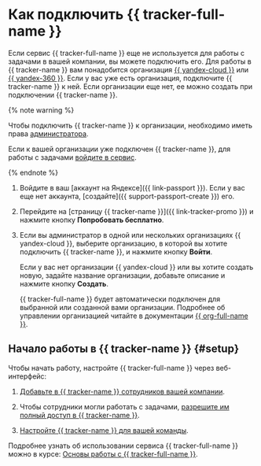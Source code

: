 # Как подключить {{ tracker-full-name }}

Если сервис {{ tracker-full-name }} еще не используется для работы с задачами в вашей компании, вы можете подключить его. Для работы в {{ tracker-name }} вам понадобится организация [{{ yandex-cloud }}](../organization/) или [{{ yandex-360 }}](https://yandex.ru/support/business/index.html). Если у вас уже есть организация, подключите {{ tracker-name }} к ней. Если организации еще нет, ее можно создать при подключении {{ tracker-name }}.

{% note warning %}

Чтобы подключить {{ tracker-name }} к организации, необходимо иметь права [администратора](role-model.md#admin).

Если к вашей организации уже подключен {{ tracker-name }}, для работы с задачами [войдите в сервис](user/login.md).

{% endnote %}

1. Войдите в ваш [аккаунт на Яндексе]({{ link-passport }}). Если у вас еще нет аккаунта, [создайте]({{ support-passport-create }}) его.

1. Перейдите на [страницу {{ tracker-name }}]({{ link-tracker-promo }}) и нажмите кнопку **Попробовать бесплатно**. 

1. Если вы администратор в одной или нескольких организациях {{ yandex-cloud }}, выберите организацию, в которой вы хотите подключить {{ tracker-name }}, и нажмите кнопку **Войти**. 

   Если у вас нет организации {{ yandex-cloud }} или вы хотите создать новую, задайте название организации, добавьте описание и нажмите кнопку **Создать**.

   {{ tracker-full-name }} будет автоматически подключен для выбранной или созданной вами организации. Подробнее об управлении организацией читайте в документации [{{ org-full-name }}](../organization/).

## Начало работы в {{ tracker-name }} {#setup}

Чтобы начать работу, настройте {{ tracker-full-name }} через веб-интерфейс:

1. [Добавьте в {{ tracker-name }} сотрудников вашей компании](add-users.md).

1. Чтобы сотрудники могли работать с задачами, [разрешите им полный доступ в {{ tracker-name }}](access.md). 

1. [Настройте {{ tracker-name }} для вашей команды](quick-start.md).

Подробнее узнать об использовании сервиса {{ tracker-full-name }} можно в курсе: [Основы работы с {{ tracker-full-name }}](https://yandex.cloud/ru/training/tracker?utm_source=product&utm_medium=documentation).